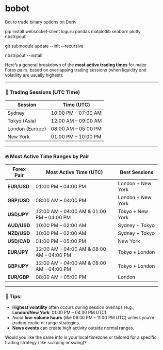 # bobot
Bot to trade binary options on Deriv


pip install websocket-client loguru pandas matplotlib seaborn plotly nbstripout

git submodule update --init --recursive

nbstripout --install

Here’s a general breakdown of the **most active trading times** for major Forex pairs, based on overlapping trading sessions (when liquidity and volatility are usually highest):

---

### 🔄 **Trading Sessions (UTC Time)**
| Session        | Time (UTC)       |
|----------------|------------------|
| Sydney         | 10:00 PM – 07:00 AM |
| Tokyo (Asia)   | 12:00 AM – 09:00 AM |
| London (Europe)| 08:00 AM – 05:00 PM |
| New York       | 01:00 PM – 10:00 PM |

---

### 🔥 **Most Active Time Ranges by Pair**

| Forex Pair      | Most Active Time (UTC)                | Best Sessions        |
|------------------|----------------------------------------|-----------------------|
| **EUR/USD**      | 01:00 PM – 04:00 PM                    | London + New York    |
| **GBP/USD**      | 08:00 AM – 04:00 PM                    | London + New York    |
| **USD/JPY**      | 12:00 AM – 04:00 AM & 01:00 PM – 04:00 PM | Tokyo + New York     |
| **AUD/USD**      | 10:00 PM – 02:00 AM                    | Sydney + Tokyo       |
| **NZD/USD**      | 10:00 PM – 02:00 AM                    | Sydney + Tokyo       |
| **USD/CAD**      | 01:00 PM – 05:00 PM                    | New York             |
| **EUR/JPY**      | 12:00 AM – 04:00 AM & 08:00 AM – 04:00 PM | Tokyo + London       |
| **GBP/JPY**      | 12:00 AM – 04:00 AM & 08:00 AM – 04:00 PM | Tokyo + London       |
| **EUR/GBP**      | 08:00 AM – 05:00 PM                    | London               |

---

### 🧠 Tips:
- **Highest volatility** often occurs during session overlaps (e.g., **London/New York**: 01:00 PM – 04:00 PM UTC).
- Avoid **low-volume hours** (like 08:00 PM – 11:00 PM UTC) unless you’re trading exotic or range strategies.
- **News events** can create high activity outside normal ranges.

Would you like the same info in your local timezone or tailored for a specific trading strategy (like scalping or swing)?

